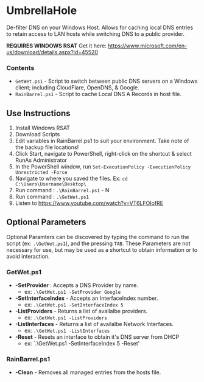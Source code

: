 # UmbrellaHole
De-filter DNS on your Windows Host.
Allows for caching local DNS entries to retain access to LAN hosts while switching DNS to a public provider.

**REQUIRES WINDOWS RSAT**
Get it here: https://www.microsoft.com/en-us/download/details.aspx?id=45520

### Contents
- `GetWet.ps1` - Script to switch between public DNS servers on a Windows client; including CloudFlare, OpenDNS, & Google.
- `RainBarrel.ps1` - Script to cache Local DNS A Records in host file.

## Use Instructions
1. Install Windows RSAT
2. Download Scripts
3. Edit variables in RainBarrel.ps1 to suit your environment. Take note of the backup file locations!
4. Click Start, navigate to PowerShell, right-click on the shortcut & select RunAs Administrator
5. In the PowerShell window, run `Set-ExecutionPolicy -ExecutionPolicy Unrestricted -Force`
6. Navigate to where you saved the files. Ex: `cd C:\Users\Username\Desktop\`
7. Run command : `.\RainBarrel.ps1` - N
8. Run command : `.\GetWet.ps1`
8. Listen to https://www.youtube.com/watch?v=VT6LFOIofRE

## Optional Parameters
Optional Paramters can be discovered by typing the command to run the script (ex: `.\GetWet.ps1`), and the pressing `TAB`.
These Parameters are not necessary for use, but may be used as a shortcut to obtain information or to avoid interaction.

### GetWet.ps1
- **-SetProvider** : Accepts a DNS Provider by name.
  - ex: `.\GetWet.ps1 -SetProvider Google` 
- **-SetInterfaceIndex** - Accepts an InterfaceIndex number.
  - ex: `.\GetWet.ps1 -SetInterfaceIndex 5`
- **-ListProviders** - Returns a list of availalbe providers.
  - ex: `.\GetWet.ps1 -ListProviders`
- **-ListInterfaces** - Returns a list of availalbe Network Interfaces.
  - ex: `.\GetWet.ps1 -ListInterfaces`
- **-Reset** - Resets an interface to obtain it's DNS server from DHCP
  - ex: `.\GetWet.ps1 -SetInterfaceIndex 5 -Reset'

### RainBarrel.ps1
- **-Clean** - Removes all managed entries from the hosts file.
